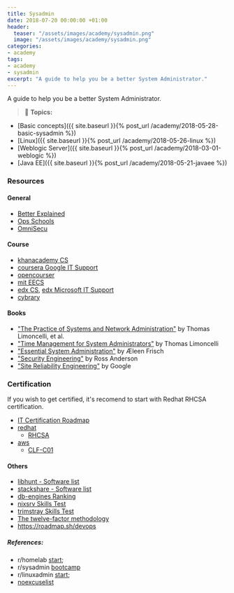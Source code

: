 ```yaml
---
title: Sysadmin
date: 2018-07-20 00:00:00 +01:00
header:
  teaser: "/assets/images/academy/sysadmin.png"
  image: "/assets/images/academy/sysadmin.png"
categories:
- academy
tags:
- academy
- sysadmin
excerpt: "A guide to help you be a better System Administrator."
---
```


A guide to help you be a better System Administrator.

> :blue_book: **Topics:**
* [Basic concepts]({{ site.baseurl }}{% post_url /academy/2018-05-28-basic-sysadmin %})
* [Linux]({{ site.baseurl }}{% post_url /academy/2018-05-26-linux %})
* [Weblogic Server]({{ site.baseurl }}{% post_url /academy/2018-03-01-weblogic %})
* [Java EE]({{ site.baseurl }}{% post_url /academy/2018-05-21-javaee %})

### Resources

#### General
* [Better Explained](https://betterexplained.com/archives/)
* [Ops Schools](http://www.opsschool.org/en/latest/)
* [OmniSecu](http://www.omnisecu.com/knowledge.php)

#### Course
* [khanacademy CS](https://www.khanacademy.org/computing/computer-science)
* [coursera Google IT Support](https://www.coursera.org/specializations/google-it-support)
* [opencourser](https://opencourser.com/)
* [mit EECS](https://ocw.mit.edu/courses/electrical-engineering-and-computer-science/)
* [edx CS](https://www.edx.org/course/subject/computer-science), [edx Microsoft IT Support](https://www.edx.org/microsoft-professional-program-it-support)
* [cybrary](https://www.cybrary.it/catalog/)

#### Books
* ["The Practice of Systems and Network Administration"](https://www.amazon.com/dp/0321919165/) by Thomas Limoncelli, et al.
* ["Time Management for System Administrators"](https://www.amazon.com/dp/0596007833/) by Thomas Limoncelli
* ["Essential System Administration"](https://www.amazon.com/dp/0596003439/) by Æleen Frisch
* ["Security Engineering"](http://www.cl.cam.ac.uk/~rja14/book.html) by Ross Anderson
* ["Site Reliability Engineering"](https://landing.google.com/sre/book/index.html) by Google

### Certification

If you wish to get certified, it's recomend to start with Redhat RHCSA certification.

* [IT Certification Roadmap](https://certification.comptia.org/docs/default-source/downloadablefiles/it-certification-roadmap)
* [redhat](https://www.redhat.com/en/services/certifications)
  * [RHCSA](https://www.redhat.com/en/services/certification/rhcsa)
* [aws](https://aws.amazon.com/certification/)
  * [CLF-C01](https://aws.amazon.com/certification/certified-cloud-practitioner/)

#### Others
  * [libhunt - Software list](https://sysadmin.libhunt.com/)
  * [stackshare - Software list](https://stackshare.io/)
  * [db-engines Ranking](https://db-engines.com/en/ranking)
  * [nixsrv Skills Test](https://docs.google.com/spreadsheets/d/1FBr20VIOePQH2aAH2a_6irvdB1NOTHZaD8U5e2MOMiw/pub?output=html)
  * [trimstray Skills Test](https://github.com/trimstray/test-your-sysadmin-skills)
  * [The twelve-factor methodology](https://12factor.net/)
  * https://roadmap.sh/devops

##### References:
  * r/homelab [start](https://www.reddit.com/r/homelab/comments/3jfob4/new_to_homelabs_start_here/);
  * r/sysadmin [bootcamp](https://www.reddit.com/r/sysadmin/wiki/bootcamp)
  * r/linuxadmin [start](https://www.reddit.com/r/linuxadmin/comments/2s924h/how_did_you_get_your_start/cnnw1ma);
  * [noexcuselist](http://noexcuselist.com/)
